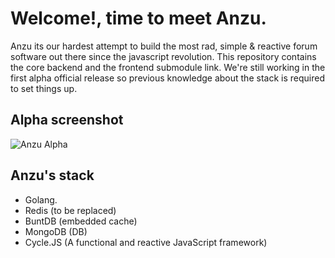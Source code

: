 # Welcome!, time to meet Anzu. 

Anzu its our hardest attempt to build the most rad, simple & reactive forum software out there since the javascript revolution. This repository contains the core backend and the frontend submodule link. We're still working in the first alpha official release so previous knowledge about the stack is required to set things up. 

## Alpha screenshot
![Anzu Alpha](https://i.imgur.com/a11wwhh.png)

## Anzu's stack
- Golang.
- Redis (to be replaced)
- BuntDB (embedded cache)
- MongoDB (DB)
- Cycle.JS (A functional and reactive JavaScript framework)
